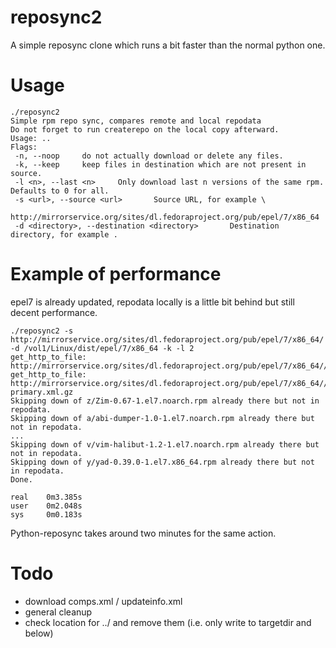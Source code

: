 # reposync2
A simple reposync clone which runs a bit faster than the normal python one.

# Usage
```
./reposync2
Simple rpm repo sync, compares remote and local repodata
Do not forget to run createrepo on the local copy afterward.
Usage: ..
Flags:
 -n, --noop     do not actually download or delete any files.
 -k, --keep     keep files in destination which are not present in source.
 -l <n>, --last <n>     Only download last n versions of the same rpm. Defaults to 0 for all.
 -s <url>, --source <url>       Source URL, for example \
                http://mirrorservice.org/sites/dl.fedoraproject.org/pub/epel/7/x86_64
 -d <directory>, --destination <directory>       Destination directory, for example .

```

# Example of performance
epel7 is already updated, repodata locally is a little bit behind but still decent performance.

```$ time make epel
./reposync2 -s http://mirrorservice.org/sites/dl.fedoraproject.org/pub/epel/7/x86_64/ -d /vol1/Linux/dist/epel/7/x86_64 -k -l 2
get_http_to_file: http://mirrorservice.org/sites/dl.fedoraproject.org/pub/epel/7/x86_64//repodata/repomd.xml
get_http_to_file: http://mirrorservice.org/sites/dl.fedoraproject.org/pub/epel/7/x86_64//repodata/72ef0a25b29a981d6d0bf196a7e61bbe1c730f40c8abce104f7a54d30d07b0f9-primary.xml.gz
Skipping down of z/Zim-0.67-1.el7.noarch.rpm already there but not in repodata.
Skipping down of a/abi-dumper-1.0-1.el7.noarch.rpm already there but not in repodata.
...
Skipping down of v/vim-halibut-1.2-1.el7.noarch.rpm already there but not in repodata.
Skipping down of y/yad-0.39.0-1.el7.x86_64.rpm already there but not in repodata.
Done.

real    0m3.385s
user    0m2.048s
sys     0m0.183s
```

Python-reposync takes around two minutes for the same action.

# Todo
- download comps.xml / updateinfo.xml
- general cleanup
- check location for ../ and remove them (i.e. only write to targetdir and below)

